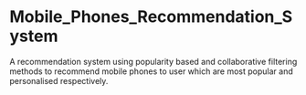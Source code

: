 # Mobile_Phones_Recommendation_System
A recommendation system using popularity based and collaborative filtering methods to recommend mobile phones to user which are most popular and personalised respectively.
